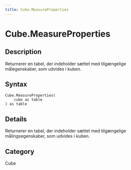 ```yaml
---
title: Cube.MeasureProperties
---
```


# Cube.MeasureProperties


## Description

Returnerer en tabel, der indeholder sættet med tilgængelige målegenskaber, som udvides i kuben.


## Syntax

```powerquery
Cube.MeasureProperties(
    cube as table
) as table
```


## Details

Returnerer en tabel, der indeholder sættet med tilgængelige målingsegenskaber, som udvides i kuben.



## Category
Cube
